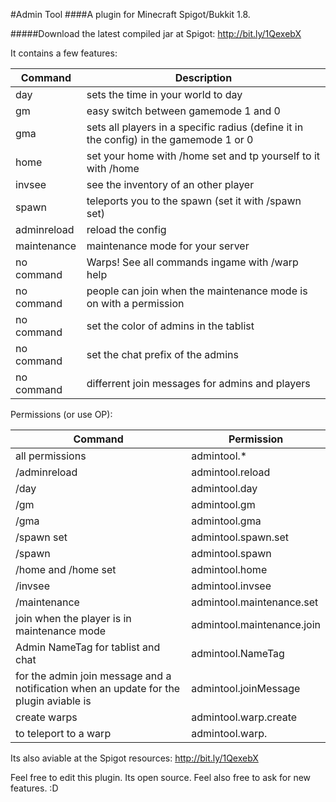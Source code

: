 #Admin Tool
####A plugin for Minecraft Spigot/Bukkit 1.8.

#####Download the latest compiled jar at Spigot: http://bit.ly/1QexebX

It contains a few features:

| Command | Description |
| --- | --- |
| day | sets the time in your world to day |
| gm | easy switch between gamemode 1 and 0 |
| gma | sets all players in a specific radius (define it in the config) in the gamemode 1 or 0 |
| home | set your home with /home set and tp yourself to it with /home |
| invsee | see the inventory of an other player |
| spawn | teleports you to the spawn (set it with /spawn set) |
| adminreload | reload the config |
| maintenance | maintenance mode for your server |
| no command | Warps! See all commands ingame with /warp help |
| no command | people can join when the maintenance mode is on with a permission |
| no command | set the color of admins in the tablist |
| no command | set the chat prefix of the admins |
| no command | differrent join messages for admins and players |

Permissions (or use OP):

| Command | Permission |
| --- | --- |
| all permissions | admintool.* |
| /adminreload | admintool.reload |
| /day | admintool.day |
| /gm | admintool.gm |
| /gma | admintool.gma |
| /spawn set | admintool.spawn.set |
| /spawn | admintool.spawn |
| /home and /home set | admintool.home |
| /invsee | admintool.invsee |
| /maintenance | admintool.maintenance.set |
| join when the player is in maintenance mode | admintool.maintenance.join |
| Admin NameTag for tablist and chat | admintool.NameTag |
| for the admin join message and a notification when an update for the plugin aviable is | admintool.joinMessage |
| create warps | admintool.warp.create |
| to teleport to a warp | admintool.warp.<name of the warp> |


Its also aviable at the Spigot resources: http://bit.ly/1QexebX



Feel free to edit this plugin. Its open source.
Feel also free to ask for new features. :D
